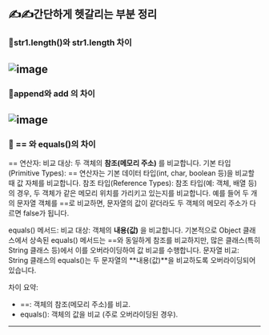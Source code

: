 ## ✍️✍️간단하게 헷갈리는 부분 정리

### 🌟str1.length()와 str1.length 차이
![image](https://github.com/user-attachments/assets/349a76d0-b143-4fab-afb9-69353f262ea4)
---

### 🌟append와 add 의 차이 
![image](https://github.com/user-attachments/assets/1be9aa56-c2ff-492d-ad1b-31aace461406)
---


### 🌟 == 와 equals()의 차이
== 연산자:
비교 대상: 두 객체의 **참조(메모리 주소)** 를 비교합니다.
기본 타입(Primitive Types): == 연산자는 기본 데이터 타입(int, char, boolean 등)을 비교할 때 값 자체를 비교합니다.
참조 타입(Reference Types): 참조 타입(예: 객체, 배열 등)의 경우, 두 객체가 같은 메모리 위치를 가리키고 있는지를 비교합니다.
예를 들어 두 개의 문자열 객체를 ==로 비교하면, 문자열의 값이 같더라도 두 객체의 메모리 주소가 다르면 false가 됩니다.

equals() 메서드:
비교 대상: 객체의 **내용(값)** 을 비교합니다. 기본적으로 Object 클래스에서 상속된 equals() 메서드는 ==와 동일하게 참조를 비교하지만, 많은 클래스(특히 String 클래스 등)에서 이를 오버라이딩하여 값 비교를 수행합니다.
문자열 비교: String 클래스의 equals()는 두 문자열의 **내용(값)**을 비교하도록 오버라이딩되어 있습니다.

차이 요약:
- ==: 객체의 참조(메모리 주소)를 비교.
- equals(): 객체의 값을 비교 (주로 오버라이딩된 경우).
---
